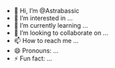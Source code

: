 - 👋 Hi, I’m @Astrabassic
- 👀 I’m interested in ...
- 🌱 I’m currently learning ...
- 💞️ I’m looking to collaborate on ...
- 📫 How to reach me ...
- 😄 Pronouns: ...
- ⚡ Fun fact: ...

<!---
Astrabassic/Astrabassic is a ✨ special ✨ repository because its `README.md` (this file) appears on your GitHub profile.
You can click the Preview link to take a look at your changes.
--->
